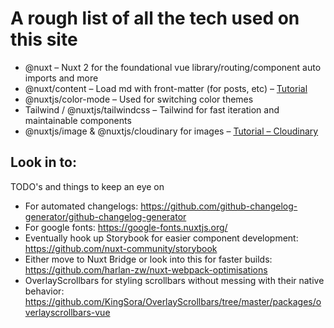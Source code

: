 # A rough list of all the tech used on this site

- @nuxt – Nuxt 2 for the foundational vue library/routing/component auto imports and more
- @nuxt/content – Load md with front-matter (for posts, etc) – [Tutorial](https://nuxtjs.org/tutorials/creating-blog-with-nuxt-content/)
- @nuxtjs/color-mode – Used for switching color themes
- Tailwind / @nuxtjs/tailwindcss – Tailwind for fast iteration and maintainable components
- @nuxtjs/image & @nuxtjs/cloudinary for images – [Tutorial – Cloudinary](https://cloudinary.com/blog/introducing_cloudinary_s_nuxt_module)

## Look in to:

TODO's and things to keep an eye on

- For automated changelogs: https://github.com/github-changelog-generator/github-changelog-generator
- For google fonts: https://google-fonts.nuxtjs.org/
- Eventually hook up Storybook for easier component development: https://github.com/nuxt-community/storybook
- Either move to Nuxt Bridge or look into this for faster builds: https://github.com/harlan-zw/nuxt-webpack-optimisations
- OverlayScrollbars for styling scrollbars without messing with their native behavior: https://github.com/KingSora/OverlayScrollbars/tree/master/packages/overlayscrollbars-vue